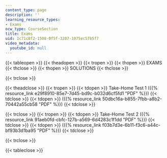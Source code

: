 ```yaml
---
content_type: page
description: ''
learning_resource_types:
- Exams
ocw_type: CourseSection
title: Exams
uid: 1c71c8f2-1508-0f5f-3207-1075ec57b5f7
video_metadata:
  youtube_id: null
---
```


{{< tableopen >}}
{{< theadopen >}}
{{< tropen >}}
{{< thopen >}}
EXAMS
{{< thclose >}}
{{< thopen >}}
SOLUTIONS
{{< thclose >}}

{{< trclose >}}

{{< theadclose >}}
{{< tropen >}}
{{< tdopen >}}
Take-Home Test 1 ({{% resource_link e29f8910-85e7-7d45-bd9c-b032d6cf5fd1 "PDF" %}})
{{< tdclose >}}
{{< tdopen >}}
({{% resource_link 50dbc16a-b855-7fbb-a8b2-70442a55cb58 "PDF" %}})
{{< tdclose >}}

{{< trclose >}}
{{< tropen >}}
{{< tdopen >}}
Take-Home Test 2 ({{% resource_link 91aeb0fd-cbfc-127b-a569-6d4283c1f1dd "PDF" %}})
{{< tdclose >}}
{{< tdopen >}}
({{% resource_link f03b7d3e-6b11-f3c6-a44c-bf93b3d1ba95 "PDF" %}})
{{< tdclose >}}

{{< trclose >}}

{{< tableclose >}}